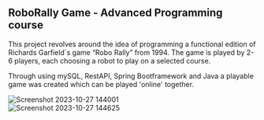 ## RoboRally Game - Advanced Programming course

This project revolves around the idea of programming a functional edition of Richards Garfield´s game “Robo Rally” from 1994. The game is played by 2-6 players, each choosing a robot to play on a selected course. 

Through using mySQL, RestAPI, Spring Bootframework and Java a playable game was created which can be played 'online' together.

![Screenshot 2023-10-27 144001](https://github.com/ChviChvi/projectproject/assets/91070897/f119d7d3-5af7-4460-abc6-11eac710748c)
</br >
![Screenshot 2023-10-27 144625](https://github.com/ChviChvi/projectproject/assets/91070897/9bb5657a-f41f-4d81-9d74-784de6e99e9f)

